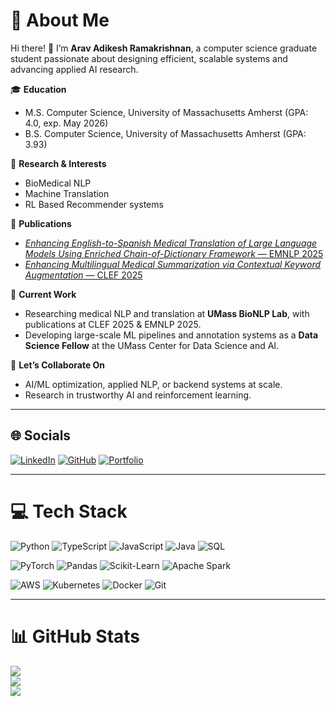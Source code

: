 # 💫 About Me

Hi there! 👋 I’m **Arav Adikesh Ramakrishnan**, a computer science graduate student passionate about designing efficient, scalable systems and advancing applied AI research.  

🎓 **Education**  
- M.S. Computer Science, University of Massachusetts Amherst (GPA: 4.0, exp. May 2026)  
- B.S. Computer Science, University of Massachusetts Amherst (GPA: 3.93)  

🔬 **Research & Interests**  
- BioMedical NLP
- Machine Translation
- RL Based Recommender systems

📄 **Publications**  
- [*Enhancing English-to-Spanish Medical Translation of Large Language Models Using Enriched Chain-of-Dictionary Framework* — EMNLP 2025](https://arxiv.org/abs/2509.00934)  
- [*Enhancing Multilingual Medical Summarization via Contextual Keyword Augmentation* — CLEF 2025](https://ceur-ws.org/Vol-4038/paper_40.pdf)

🚀 **Current Work**  
- Researching medical NLP and translation at **UMass BioNLP Lab**, with publications at CLEF 2025 & EMNLP 2025.  
- Developing large-scale ML pipelines and annotation systems as a **Data Science Fellow** at the UMass Center for Data Science and AI.  

🤝 **Let’s Collaborate On**  
- AI/ML optimization, applied NLP, or backend systems at scale.  
- Research in trustworthy AI and reinforcement learning.  

---

## 🌐 Socials
[![LinkedIn](https://img.shields.io/badge/LinkedIn-%230077B5.svg?logo=linkedin&logoColor=white)](https://linkedin.com/in/aravadikesh)  [![GitHub](https://img.shields.io/badge/GitHub-%23121011.svg?logo=github&logoColor=white)](https://github.com/aravadikesh)  [![Portfolio](https://img.shields.io/badge/Portfolio-%23000000.svg?logo=vercel&logoColor=white)](https://aravadikesh.vercel.app/)  

---

# 💻 Tech Stack
![Python](https://img.shields.io/badge/python-3670A0?style=for-the-badge&logo=python&logoColor=ffdd54) 
![TypeScript](https://img.shields.io/badge/typescript-%23007ACC.svg?style=for-the-badge&logo=typescript&logoColor=white) 
![JavaScript](https://img.shields.io/badge/javascript-%23323330.svg?style=for-the-badge&logo=javascript&logoColor=%23F7DF1E) 
![Java](https://img.shields.io/badge/java-%23ED8B00.svg?style=for-the-badge&logo=openjdk&logoColor=white) 
![SQL](https://img.shields.io/badge/SQL-%23007396.svg?style=for-the-badge&logo=postgresql&logoColor=white)  

![PyTorch](https://img.shields.io/badge/PyTorch-%23EE4C2C.svg?style=for-the-badge&logo=PyTorch&logoColor=white) 
![Pandas](https://img.shields.io/badge/pandas-%23150458.svg?style=for-the-badge&logo=pandas&logoColor=white) 
![Scikit-Learn](https://img.shields.io/badge/scikit--learn-%23F7931E.svg?style=for-the-badge&logo=scikit-learn&logoColor=white) 
![Apache Spark](https://img.shields.io/badge/Apache%20Spark-E25A1C?style=for-the-badge&logo=apachespark&logoColor=white)  

![AWS](https://img.shields.io/badge/AWS-%23FF9900.svg?style=for-the-badge&logo=amazon-aws&logoColor=white) 
![Kubernetes](https://img.shields.io/badge/kubernetes-%23326ce5.svg?style=for-the-badge&logo=kubernetes&logoColor=white) 
![Docker](https://img.shields.io/badge/docker-%230db7ed.svg?style=for-the-badge&logo=docker&logoColor=white) 
![Git](https://img.shields.io/badge/git-%23F05033.svg?style=for-the-badge&logo=git&logoColor=white)  

---

# 📊 GitHub Stats
![](https://github-readme-stats.vercel.app/api?username=aravadikesh&theme=dark&hide_border=false&include_all_commits=true&count_private=true)  
![](https://github-readme-streak-stats.herokuapp.com/?user=aravadikesh&theme=dark&hide_border=false)  
![](https://github-readme-stats.vercel.app/api/top-langs/?username=aravadikesh&theme=dark&hide_border=false&include_all_commits=true&count_private=true&layout=compact)  
